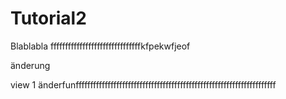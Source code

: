 # Tutorial2
Blablabla
fffffffffffffffffffffffffffffffkfpekwfjeof

änderung

view 1 änderfunfffffffffffffffffffffffffffffffffffffffffffffffffffffffffffffffffffff
